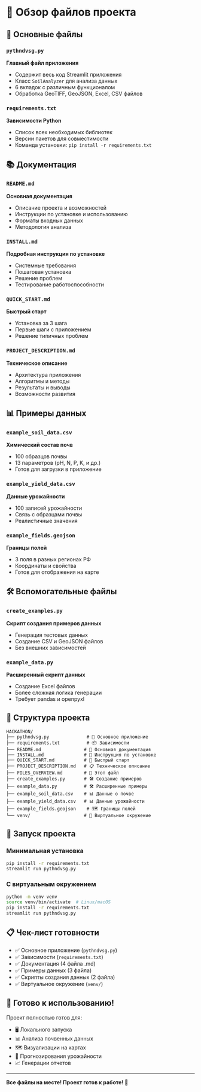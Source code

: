 # 📁 Обзор файлов проекта

## 🎯 Основные файлы

### `pythndvsg.py`
**Главный файл приложения**
- Содержит весь код Streamlit приложения
- Класс `SoilAnalyzer` для анализа данных
- 6 вкладок с различным функционалом
- Обработка GeoTIFF, GeoJSON, Excel, CSV файлов

### `requirements.txt`
**Зависимости Python**
- Список всех необходимых библиотек
- Версии пакетов для совместимости
- Команда установки: `pip install -r requirements.txt`

## 📚 Документация

### `README.md`
**Основная документация**
- Описание проекта и возможностей
- Инструкции по установке и использованию
- Форматы входных данных
- Методология анализа

### `INSTALL.md`
**Подробная инструкция по установке**
- Системные требования
- Пошаговая установка
- Решение проблем
- Тестирование работоспособности

### `QUICK_START.md`
**Быстрый старт**
- Установка за 3 шага
- Первые шаги с приложением
- Решение типичных проблем

### `PROJECT_DESCRIPTION.md`
**Техническое описание**
- Архитектура приложения
- Алгоритмы и методы
- Результаты и выводы
- Возможности развития

## 📊 Примеры данных

### `example_soil_data.csv`
**Химический состав почв**
- 100 образцов почвы
- 13 параметров (pH, N, P, K, и др.)
- Готов для загрузки в приложение

### `example_yield_data.csv`
**Данные урожайности**
- 100 записей урожайности
- Связь с образцами почвы
- Реалистичные значения

### `example_fields.geojson`
**Границы полей**
- 3 поля в разных регионах РФ
- Координаты и свойства
- Готов для отображения на карте

## 🛠️ Вспомогательные файлы

### `create_examples.py`
**Скрипт создания примеров данных**
- Генерация тестовых данных
- Создание CSV и GeoJSON файлов
- Без внешних зависимостей

### `example_data.py`
**Расширенный скрипт данных**
- Создание Excel файлов
- Более сложная логика генерации
- Требует pandas и openpyxl

## 📁 Структура проекта

```
HACKATHON/
├── pythndvsg.py              # 🎯 Основное приложение
├── requirements.txt          # 📦 Зависимости
├── README.md                # 📖 Основная документация
├── INSTALL.md               # 🔧 Инструкция по установке
├── QUICK_START.md           # 🚀 Быстрый старт
├── PROJECT_DESCRIPTION.md   # 📋 Техническое описание
├── FILES_OVERVIEW.md        # 📁 Этот файл
├── create_examples.py       # 🛠️ Создание примеров
├── example_data.py          # 🛠️ Расширенные примеры
├── example_soil_data.csv    # 📊 Данные о почве
├── example_yield_data.csv   # 📊 Данные урожайности
├── example_fields.geojson    # 🗺️ Границы полей
└── venv/                    # 🐍 Виртуальное окружение
```

## 🚀 Запуск проекта

### Минимальная установка
```bash
pip install -r requirements.txt
streamlit run pythndvsg.py
```

### С виртуальным окружением
```bash
python -m venv venv
source venv/bin/activate  # Linux/macOS
pip install -r requirements.txt
streamlit run pythndvsg.py
```

## 📋 Чек-лист готовности

- ✅ Основное приложение (`pythndvsg.py`)
- ✅ Зависимости (`requirements.txt`)
- ✅ Документация (4 файла .md)
- ✅ Примеры данных (3 файла)
- ✅ Скрипты создания данных (2 файла)
- ✅ Виртуальное окружение (`venv/`)

## 🎯 Готово к использованию!

Проект полностью готов для:
- 🖥️ Локального запуска
- 📊 Анализа почвенных данных
- 🗺️ Визуализации на картах
- 🔮 Прогнозирования урожайности
- 📈 Генерации отчетов

---

**Все файлы на месте! Проект готов к работе! 🎉**
